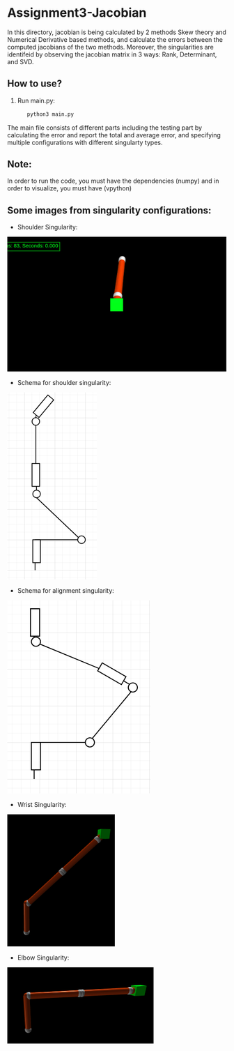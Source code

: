 # Assignment3-Jacobian

In this directory, jacobian is being calculated by 2 methods Skew theory and Numerical Derivative based methods, and calculate the errors between the computed jacobians of the two methods. Moreover, the singularities are identifeid by observing the jacobian matrix in 3 ways: Rank, Determinant, and SVD.

## How to use?

1. Run main.py:
   ```bash
      python3 main.py
   ```
  The main file consists of different parts including the testing part by calculating the error and report the total and average error, and specifying multiple configurations with different singularty types.

## Note:

In order to run the code, you must have the dependencies (numpy) and in order to visualize, you must have (vpython)

## Some images from singularity configurations:

- Shoulder Singularity:

![Shoulder](https://github.com/hany606/FoR_Fall20IU/blob/main/assignment3_jacobian/imgs/shoulder_singularity.gif)

- Schema for shoulder singularity:

![Shoulder](https://github.com/hany606/FoR_Fall20IU/blob/main/assignment3_jacobian/imgs/shoulder_singularity.png)

- Schema for alignment singularity:

![alignment](https://github.com/hany606/FoR_Fall20IU/blob/main/assignment3_jacobian/imgs/Alignment_singularity.png)



- Wrist Singularity:

![Wrist](https://github.com/hany606/FoR_Fall20IU/blob/main/assignment3_jacobian/imgs/wrist%20singularity.png)

- Elbow Singularity:

![Elbow](https://github.com/hany606/FoR_Fall20IU/blob/main/assignment3_jacobian/imgs/elbow_singularity.png)
